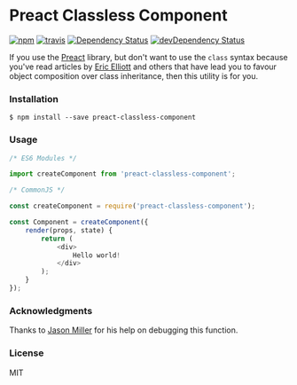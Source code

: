 
# Preact Classless Component 
[![npm](https://img.shields.io/npm/v/preact-classless-component.svg)](http://npm.im/preact-classless-component)
[![travis](https://travis-ci.org/laurencedorman/preact-classless-component.svg?branch=master)](https://travis-ci.org/ld0rman/preact-classless-component)
[![Dependency Status](https://david-dm.org/ld0rman/preact-classless-component.svg?style=flat)](https://david-dm.org/ld0rman/preact-classless-component)
[![devDependency Status](https://david-dm.org/ld0rman/preact-classless-component/dev-status.svg?style=flat)](https://david-dm.org/ld0rman/preact-classless-component#info=devDependencies)

If you use the [Preact](https://github.com/developit/preact) library, but don't want to use the `class` syntax because you've read articles by [Eric Elliott](https://medium.com/javascript-scene/a-simple-challenge-to-classical-inheritance-fans-e78c2cf5eead#.a3ako7xx9) and others that have lead you to favour object composition over class inheritance, then this utility is for you. 

### Installation

```
$ npm install --save preact-classless-component
```

### Usage

```js
/* ES6 Modules */

import createComponent from 'preact-classless-component';

/* CommonJS */

const createComponent = require('preact-classless-component');

const Component = createComponent({
	render(props, state) {
		return (
			<div>
				Hello world!			
			</div>
		);
	}
});

```

### Acknowledgments

Thanks to [Jason Miller](https://github.com/developit) for his help on debugging this function.

### License

MIT 
